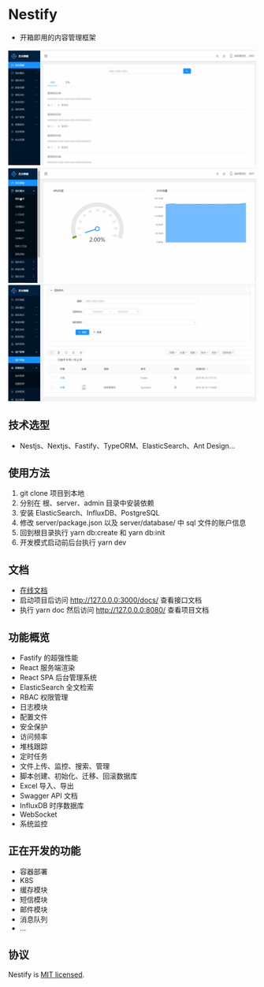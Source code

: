 # Nestify

-   开箱即用的内容管理框架

![搜索](/server/static/images/搜索.gif)
![导入](/server/static/images/导入.gif)
![新增用户](/server/static/images/新增用户.gif)

## 技术选型

-   Nestjs、Nextjs、Fastify、TypeORM、ElasticSearch、Ant Design...

## 使用方法

1. git clone 项目到本地
2. 分别在 根、server、admin 目录中安装依赖
3. 安装 ElasticSearch、InfluxDB、PostgreSQL
4. 修改 server/package.json 以及 server/database/ 中 sql 文件的账户信息
5. 回到根目录执行 yarn db:create 和 yarn db:init
6. 开发模式启动前后台执行 yarn dev

## 文档

-   [在线文档](https://gallant-carson-ad89bb.netlify.com/)
-   启动项目后访问 http://127.0.0.0:3000/docs/ 查看接口文档
-   执行 yarn doc 然后访问 http://127.0.0.0:8080/ 查看项目文档

## 功能概览

-   Fastify 的超强性能
-   React 服务端渲染
-   React SPA 后台管理系统
-   ElasticSearch 全文检索
-   RBAC 权限管理
-   日志模块
-   配置文件
-   安全保护
-   访问频率
-   堆栈跟踪
-   定时任务
-   文件上传、监控、搜索、管理
-   脚本创建、初始化、迁移、回滚数据库
-   Excel 导入、导出
-   Swagger API 文档
-   InfluxDB 时序数据库
-   WebSocket
-   系统监控

## 正在开发的功能

-   容器部署
-   K8S
-   缓存模块
-   短信模块
-   邮件模块
-   消息队列
-   ...

## 协议

Nestify is [MIT licensed](LICENSE).
